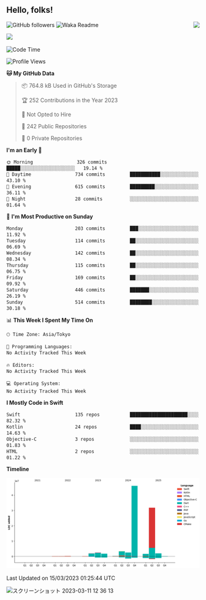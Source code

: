 ## Hello, folks! 

<p>
<img align="right" src="https://media.giphy.com/media/26ufdb3cYKwbRtYVW/giphy.gif" style="max-width:100%;" height="150px">


![GitHub followers](https://img.shields.io/github/followers/YamamotoDesu?label=Follow&style=social)
![Waka Readme](https://github.com/YamamotoDesu/YamamotoDesu/workflows/Waka%20Readme/badge.svg)

![](https://github-profile-summary-cards.vercel.app/api/cards/profile-details?username=YamamotoDesu&theme=vue)

<!--START_SECTION:waka-->
![Code Time](http://img.shields.io/badge/Code%20Time-207%20hrs%2025%20mins-blue)

![Profile Views](http://img.shields.io/badge/Profile%20Views-11-blue)

**🐱 My GitHub Data** 

> 📦 764.8 kB Used in GitHub's Storage 
 > 
> 🏆 252 Contributions in the Year 2023
 > 
> 🚫 Not Opted to Hire
 > 
> 📜 242 Public Repositories 
 > 
> 🔑 0 Private Repositories 
 > 
**I'm an Early 🐤** 

```text
🌞 Morning                326 commits         █████░░░░░░░░░░░░░░░░░░░░   19.14 % 
🌆 Daytime                734 commits         ███████████░░░░░░░░░░░░░░   43.10 % 
🌃 Evening                615 commits         █████████░░░░░░░░░░░░░░░░   36.11 % 
🌙 Night                  28 commits          ░░░░░░░░░░░░░░░░░░░░░░░░░   01.64 % 
```
📅 **I'm Most Productive on Sunday** 

```text
Monday                   203 commits         ███░░░░░░░░░░░░░░░░░░░░░░   11.92 % 
Tuesday                  114 commits         ██░░░░░░░░░░░░░░░░░░░░░░░   06.69 % 
Wednesday                142 commits         ██░░░░░░░░░░░░░░░░░░░░░░░   08.34 % 
Thursday                 115 commits         ██░░░░░░░░░░░░░░░░░░░░░░░   06.75 % 
Friday                   169 commits         ██░░░░░░░░░░░░░░░░░░░░░░░   09.92 % 
Saturday                 446 commits         ███████░░░░░░░░░░░░░░░░░░   26.19 % 
Sunday                   514 commits         ████████░░░░░░░░░░░░░░░░░   30.18 % 
```


📊 **This Week I Spent My Time On** 

```text
🕑︎ Time Zone: Asia/Tokyo

💬 Programming Languages: 
No Activity Tracked This Week

🔥 Editors: 
No Activity Tracked This Week

💻 Operating System: 
No Activity Tracked This Week
```

**I Mostly Code in Swift** 

```text
Swift                    135 repos           █████████████████████░░░░   82.32 % 
Kotlin                   24 repos            ████░░░░░░░░░░░░░░░░░░░░░   14.63 % 
Objective-C              3 repos             ░░░░░░░░░░░░░░░░░░░░░░░░░   01.83 % 
HTML                     2 repos             ░░░░░░░░░░░░░░░░░░░░░░░░░   01.22 % 
```



**Timeline**

![Lines of Code chart](https://raw.githubusercontent.com/YamamotoDesu/YamamotoDesu/main/assets/bar_graph.png)


 Last Updated on 15/03/2023 01:25:44 UTC
<!--END_SECTION:waka-->


<img width="600" alt="スクリーンショット 2023-03-11 12 36 13" src="https://user-images.githubusercontent.com/47273077/224462864-3afdd944-88a2-4661-8538-798daa0ad198.png">

